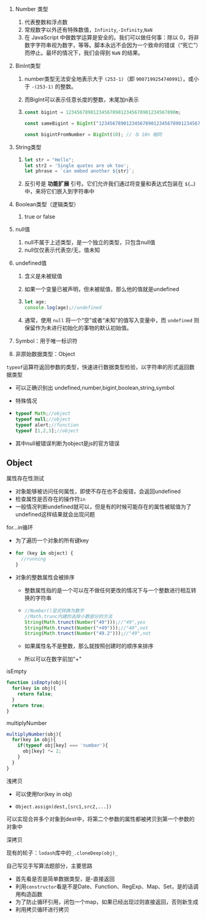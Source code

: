 1. Number 类型

   1. 代表整数和浮点数
   2. 常规数字以外还有特殊数值，`Infinity`,`-Infinity`,`NaN`
   3. 在 JavaScript 中做数学运算是安全的。我们可以做任何事：除以 0，将非数字字符串视为数字，等等。脚本永远不会因为一个致命的错误（“死亡”）而停止。最坏的情况下，我们会得到 `NaN` 的结果。

2. BinInt类型

   1. number类型无法安全地表示大于 `(253-1)`（即 `9007199254740991`），或小于 `-(253-1)` 的整数。

   2. 而BigInt可以表示任意长度的整数，末尾加n表示

   3. ```js
      const bigint = 1234567890123456789012345678901234567890n;
      
      const sameBigint = BigInt("1234567890123456789012345678901234567890");
      
      const bigintFromNumber = BigInt(10); // 与 10n 相同
      
      ```

3. String类型

   1. ```js
      let str = "Hello";
      let str2 = 'Single quotes are ok too';
      let phrase = `can embed another ${str}`;
      ```

   2. 反引号是 **功能扩展** 引号。它们允许我们通过将变量和表达式包装在 `${…}` 中，来将它们嵌入到字符串中

4. Boolean类型（逻辑类型）

   1. true or false

5. null值

   1. null不属于上述类型，是一个独立的类型，只包含null值
   2. null仅仅表示代表空/无，值未知

6. undefined值

   1. 含义是未被赋值

   2. 如果一个变量已被声明，但未被赋值，那么他的值就是undefined

   3. ```js
      let age;
      console.log(age);//undefined
      ```

   4. 通常，使用 `null` 将一个“空”或者“未知”的值写入变量中，而 `undefined` 则保留作为未进行初始化的事物的默认初始值。

7. Symbol：用于唯一标识符

8. 非原始数据类型：Object



`typeof`运算符返回参数的类型，快速进行数据类型检验，以字符串的形式返回数据类型

- 可以正确识别出 undefined,number,bigint,boolean,string,symbol

- 特殊情况

- ```js
  typeof Math;//object
  typeof null;//object
  typeof alert;//function
  typeof [1,2,3];//object
  ```

- 其中null被错误判断为object是js的官方错误



## Object

属性存在性测试

- 对象能够被访问任何属性，即使不存在也不会报错，会返回undefined
- 检查属性是否存在的操作符`in`
- 一般情况判断undefined就可以，但是有的时候可能存在的属性被赋值为了undefined这样结果就会出现问题

for...in循环

- 为了遍历一个对象的所有键key

- ```js
  for (key in object) {
    //running
  }
  ```

- 对象的整数属性会被排序

  - 整数属性指的是一个可以在不做任何更改的情况下与一个整数进行相互转换的字符串

  - ```js
    //Number()显式转换为数字
    //Math.trunc内建的去除小数部分的方法
    String(Math.trunct(Number("49")));//"49",yes
    String(Math.trunct(Number("+49")));//"49",not
    String(Math.trunct(Number("49.2")));//"49",not
    ```

  - 如果属性名不是整数，那么就按照创建时的顺序来排序

  - 所以可以在数字前加"+"



isEmpty

```js
function isEmpty(obj){
  for(key in obj){
    return false;
  }
  return true;
}
```

multiplyNumber

```js
multiplyNumber(obj){
  for(key in obj){
    if(typeof obj[key] === 'number'){
      obj[key] *= 2;
    }
  }
}
```



浅拷贝

- 可以使用for(key in obj)

- `Object.assign(dest,[src1,src2,...])`

​	可以实现合并多个对象到dest中，将第二个参数的属性都被拷贝到第一个参数的对象中



深拷贝

现有的轮子：`lodash`库中的`_.cloneDeep(obj)_`

自己写见手写算法题部分，主要思路

- 首先看是否是简单数据类型，是-直接返回
- 利用`constructor`看是不是Date、Function、RegExp、Map、Set，是的话调用构造函数
- 为了防止循环引用，闭包一个map，如果已经出现过则直接返回，否则新生成
- 利用拷贝循环进行拷贝

